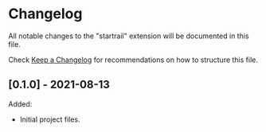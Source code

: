 # Changelog

All notable changes to the "startrail" extension will be documented in this file.

Check [Keep a Changelog](http://keepachangelog.com/) for recommendations on how to structure this file.

## [0.1.0] - 2021-08-13

Added:

- Initial project files.
